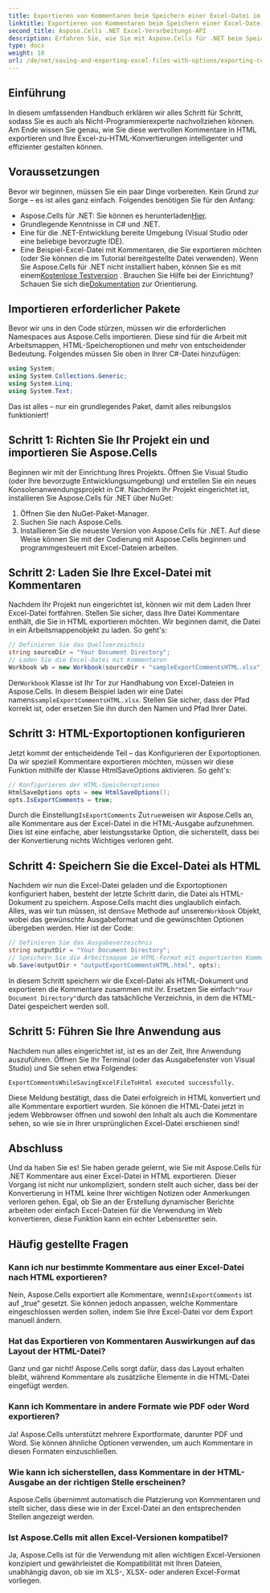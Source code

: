 ```yaml
---
title: Exportieren von Kommentaren beim Speichern einer Excel-Datei im HTML-Format
linktitle: Exportieren von Kommentaren beim Speichern einer Excel-Datei im HTML-Format
second_title: Aspose.Cells .NET Excel-Verarbeitungs-API
description: Erfahren Sie, wie Sie mit Aspose.Cells für .NET beim Speichern von Excel-Dateien in HTML ganz einfach Kommentare exportieren. Folgen Sie dieser Schritt-für-Schritt-Anleitung, um Anmerkungen beizubehalten.
type: docs
weight: 10
url: /de/net/saving-and-exporting-excel-files-with-options/exporting-comments/
---
```

## Einführung
In diesem umfassenden Handbuch erklären wir alles Schritt für Schritt, sodass Sie es auch als Nicht-Programmierexperte nachvollziehen können. Am Ende wissen Sie genau, wie Sie diese wertvollen Kommentare in HTML exportieren und Ihre Excel-zu-HTML-Konvertierungen intelligenter und effizienter gestalten können.
## Voraussetzungen
Bevor wir beginnen, müssen Sie ein paar Dinge vorbereiten. Kein Grund zur Sorge – es ist alles ganz einfach. Folgendes benötigen Sie für den Anfang:
-  Aspose.Cells für .NET: Sie können es herunterladen[Hier](https://releases.aspose.com/cells/net/).
- Grundlegende Kenntnisse in C# und .NET.
- Eine für die .NET-Entwicklung bereite Umgebung (Visual Studio oder eine beliebige bevorzugte IDE).
- Eine Beispiel-Excel-Datei mit Kommentaren, die Sie exportieren möchten (oder Sie können die im Tutorial bereitgestellte Datei verwenden).
 Wenn Sie Aspose.Cells für .NET nicht installiert haben, können Sie es mit einem[Kostenlose Testversion](https://releases.aspose.com/) . Brauchen Sie Hilfe bei der Einrichtung? Schauen Sie sich die[Dokumentation](https://reference.aspose.com/cells/net/) zur Orientierung.
## Importieren erforderlicher Pakete
Bevor wir uns in den Code stürzen, müssen wir die erforderlichen Namespaces aus Aspose.Cells importieren. Diese sind für die Arbeit mit Arbeitsmappen, HTML-Speicheroptionen und mehr von entscheidender Bedeutung. Folgendes müssen Sie oben in Ihrer C#-Datei hinzufügen:
```csharp
using System;
using System.Collections.Generic;
using System.Linq;
using System.Text;
```
Das ist alles – nur ein grundlegendes Paket, damit alles reibungslos funktioniert!
## Schritt 1: Richten Sie Ihr Projekt ein und importieren Sie Aspose.Cells
Beginnen wir mit der Einrichtung Ihres Projekts. Öffnen Sie Visual Studio (oder Ihre bevorzugte Entwicklungsumgebung) und erstellen Sie ein neues Konsolenanwendungsprojekt in C#. Nachdem Ihr Projekt eingerichtet ist, installieren Sie Aspose.Cells für .NET über NuGet:
1. Öffnen Sie den NuGet-Paket-Manager.
2. Suchen Sie nach Aspose.Cells.
3. Installieren Sie die neueste Version von Aspose.Cells für .NET.
Auf diese Weise können Sie mit der Codierung mit Aspose.Cells beginnen und programmgesteuert mit Excel-Dateien arbeiten.
## Schritt 2: Laden Sie Ihre Excel-Datei mit Kommentaren
Nachdem Ihr Projekt nun eingerichtet ist, können wir mit dem Laden Ihrer Excel-Datei fortfahren. Stellen Sie sicher, dass Ihre Datei Kommentare enthält, die Sie in HTML exportieren möchten. Wir beginnen damit, die Datei in ein Arbeitsmappenobjekt zu laden.
So geht's:
```csharp
// Definieren Sie das Quellverzeichnis
string sourceDir = "Your Document Directory";
// Laden Sie die Excel-Datei mit Kommentaren
Workbook wb = new Workbook(sourceDir + "sampleExportCommentsHTML.xlsx");
```
 Der`Workbook` Klasse ist Ihr Tor zur Handhabung von Excel-Dateien in Aspose.Cells. In diesem Beispiel laden wir eine Datei namens`sampleExportCommentsHTML.xlsx`. Stellen Sie sicher, dass der Pfad korrekt ist, oder ersetzen Sie ihn durch den Namen und Pfad Ihrer Datei.
## Schritt 3: HTML-Exportoptionen konfigurieren
Jetzt kommt der entscheidende Teil – das Konfigurieren der Exportoptionen. Da wir speziell Kommentare exportieren möchten, müssen wir diese Funktion mithilfe der Klasse HtmlSaveOptions aktivieren.
So geht's:
```csharp
// Konfigurieren der HTML-Speicheroptionen
HtmlSaveOptions opts = new HtmlSaveOptions();
opts.IsExportComments = true;
```
 Durch die Einstellung`IsExportComments` Zu`true`weisen wir Aspose.Cells an, alle Kommentare aus der Excel-Datei in die HTML-Ausgabe aufzunehmen. Dies ist eine einfache, aber leistungsstarke Option, die sicherstellt, dass bei der Konvertierung nichts Wichtiges verloren geht.
## Schritt 4: Speichern Sie die Excel-Datei als HTML
 Nachdem wir nun die Excel-Datei geladen und die Exportoptionen konfiguriert haben, besteht der letzte Schritt darin, die Datei als HTML-Dokument zu speichern. Aspose.Cells macht dies unglaublich einfach. Alles, was wir tun müssen, ist den`Save` Methode auf unserer`Workbook` Objekt, wobei das gewünschte Ausgabeformat und die gewünschten Optionen übergeben werden.
Hier ist der Code:
```csharp
// Definieren Sie das Ausgabeverzeichnis
string outputDir = "Your Document Directory";
// Speichern Sie die Arbeitsmappe im HTML-Format mit exportierten Kommentaren.
wb.Save(outputDir + "outputExportCommentsHTML.html", opts);
```
 In diesem Schritt speichern wir die Excel-Datei als HTML-Dokument und exportieren die Kommentare zusammen mit ihr. Ersetzen Sie einfach`"Your Document Directory"`durch das tatsächliche Verzeichnis, in dem die HTML-Datei gespeichert werden soll.
## Schritt 5: Führen Sie Ihre Anwendung aus
Nachdem nun alles eingerichtet ist, ist es an der Zeit, Ihre Anwendung auszuführen. Öffnen Sie Ihr Terminal (oder das Ausgabefenster von Visual Studio) und Sie sehen etwa Folgendes:
```plaintext
ExportCommentsWhileSavingExcelFileToHtml executed successfully.
```
Diese Meldung bestätigt, dass die Datei erfolgreich in HTML konvertiert und alle Kommentare exportiert wurden. Sie können die HTML-Datei jetzt in jedem Webbrowser öffnen und sowohl den Inhalt als auch die Kommentare sehen, so wie sie in Ihrer ursprünglichen Excel-Datei erschienen sind!
## Abschluss
Und da haben Sie es! Sie haben gerade gelernt, wie Sie mit Aspose.Cells für .NET Kommentare aus einer Excel-Datei in HTML exportieren. Dieser Vorgang ist nicht nur unkompliziert, sondern stellt auch sicher, dass bei der Konvertierung in HTML keine Ihrer wichtigen Notizen oder Anmerkungen verloren gehen. Egal, ob Sie an der Erstellung dynamischer Berichte arbeiten oder einfach Excel-Dateien für die Verwendung im Web konvertieren, diese Funktion kann ein echter Lebensretter sein.
## Häufig gestellte Fragen
### Kann ich nur bestimmte Kommentare aus einer Excel-Datei nach HTML exportieren?  
Nein, Aspose.Cells exportiert alle Kommentare, wenn`IsExportComments` ist auf „true“ gesetzt. Sie können jedoch anpassen, welche Kommentare eingeschlossen werden sollen, indem Sie Ihre Excel-Datei vor dem Export manuell ändern.
### Hat das Exportieren von Kommentaren Auswirkungen auf das Layout der HTML-Datei?  
Ganz und gar nicht! Aspose.Cells sorgt dafür, dass das Layout erhalten bleibt, während Kommentare als zusätzliche Elemente in die HTML-Datei eingefügt werden.
### Kann ich Kommentare in andere Formate wie PDF oder Word exportieren?  
Ja! Aspose.Cells unterstützt mehrere Exportformate, darunter PDF und Word. Sie können ähnliche Optionen verwenden, um auch Kommentare in diesen Formaten einzuschließen.
### Wie kann ich sicherstellen, dass Kommentare in der HTML-Ausgabe an der richtigen Stelle erscheinen?  
Aspose.Cells übernimmt automatisch die Platzierung von Kommentaren und stellt sicher, dass diese wie in der Excel-Datei an den entsprechenden Stellen angezeigt werden.
### Ist Aspose.Cells mit allen Excel-Versionen kompatibel?  
Ja, Aspose.Cells ist für die Verwendung mit allen wichtigen Excel-Versionen konzipiert und gewährleistet die Kompatibilität mit Ihren Dateien, unabhängig davon, ob sie im XLS-, XLSX- oder anderen Excel-Format vorliegen.
